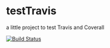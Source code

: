 testTravis
==========

a little project to test Travis and Coverall

[![Build Status](https://travis-ci.org/nharraud/testTravis.png?branch=master)](https://travis-ci.org/nharraud/testTravis?branch=master)
